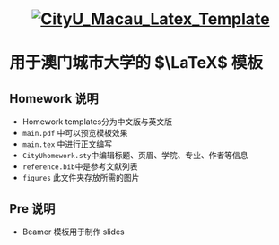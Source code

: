<h1 align="center">
  <a href="https://github.com/ycsek/CityU-Macau-Latex-Template">
    <img alt="CityU_Macau_Latex_Template" src="https://github.com/ycsek/CityU-Macau-Latex-Template/blob/main/figures/Cityu_logo_color.png"  />
  </a> 



# 用于澳门城市大学的 $\LaTeX$ 模板



## Homework 说明

* Homework templates分为中文版与英文版
* `main.pdf` 中可以预览模板效果
* `main.tex` 中进行正文编写
* `CityUhomework.sty`中编辑标题、页眉、学院、专业、作者等信息
* `reference.bib`中是参考文献列表
* `figures` 此文件夹存放所需的图片

## Pre 说明

* Beamer 模板用于制作 slides

